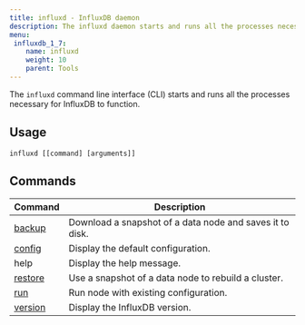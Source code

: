 ```yaml
---
title: influxd - InfluxDB daemon
description: The influxd daemon starts and runs all the processes necessary for InfluxDB to function.
menu:
 influxdb_1_7:
    name: influxd
    weight: 10
    parent: Tools
---
```


The `influxd` command line interface (CLI) starts and runs all the processes necessary for InfluxDB to function.

## Usage

```
influxd [[command] [arguments]]
```

## Commands
| Command                                               | Description                                              |
|-------------------------------------------------------|----------------------------------------------------------|
| [backup](/influxdb/v1.7/tools/influxd-cli/backup)   | Download a snapshot of a data node and saves it to disk. |
| [config](/influxdb/v1.7/tools/influxd-cli/config)   | Display the default configuration.                       |
| help                                                  | Display the help message.                                |
| [restore](/influxdb/v1.7/tools/influxd-cli/restore) | Use a snapshot of a data node to rebuild a cluster.      |
| [run](/influxdb/v1.7/tools/influxd-cli/run)         | Run node with existing configuration.                    |
| [version](/influxdb/v1.7/tools/influxd-cli/version) | Display the InfluxDB version.                            |
